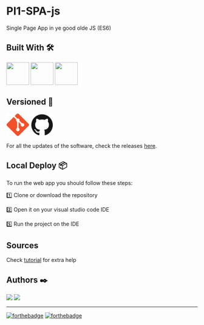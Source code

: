 # PI1-SPA-js

Single Page App in ye good olde JS (ES6)

## **Built With** 🛠️

<p align="left">
    <a href="https://www.javascript.com/" target="_blank"> <img src="https://e7.pngegg.com/pngimages/87/538/png-clipart-javascript-scalable-graphics-logo-encapsulated-postscript-javascript-icon-text-logo-thumbnail.png" height="60" width = "60"></a>
    <a href="https://code.visualstudio.com/" target="_blank"> <img src="https://www.solucionex.com/sites/default/files/posts/imagen/vscode-800x450.png" height="60" width = "60"></a>
     <a href="https://html.com/" target="_blank"> <img src="https://cdn-icons-png.flaticon.com/512/174/174854.png" height="60" width = "60"></a>
</p>

## **Versioned** 📌

<p align="left">
     <a href="https://git-scm.com/" target="_blank"> <img src="https://raw.githubusercontent.com/devicons/devicon/2ae2a900d2f041da66e950e4d48052658d850630/icons/git/git-original.svg" height="60" width = "60"></a>
    <a href="https://github.com/" target="_blank"> <img src="https://raw.githubusercontent.com/devicons/devicon/2ae2a900d2f041da66e950e4d48052658d850630/icons/github/github-original.svg" height="60" width = "60"></a>
</p>

For all the updates of the software, check the releases [here](https://github.com/cuatrosr/RPC-Authentication-System/tags).

## **Local Deploy** 📦

To run the web app you should follow these steps:

1️⃣ Clone or download the repository

2️⃣ Open it on your visual studio code IDE

5️⃣ Run the project on the IDE 

## **Sources**

Check [tutorial](https://dev.to/rishavs/making-a-single-page-app-in-ye-good-olde-js-es6-3eng) for extra help

## **Authors** ✒️

<p align="left">
    <a href="https://github.com/cuatrosr" target="_blank"> <img src="https://images.weserv.nl/?url=avatars.githubusercontent.com/u/70908378?v=4&h=60&w=60&fit=cover&mask=circle"></a>
  <a href="https://github.com/danielaolartebo" target="_blank"> <img src="https://images.weserv.nl/?url=avatars.githubusercontent.com/u/53228651?v=4&h=60&w=60&fit=cover&mask=circle"></a>
</p>

---

[![forthebadge](https://forthebadge.com/images/badges/built-with-love.svg)](https://forthebadge.com)
[![forthebadge](https://forthebadge.com/images/badges/for-you.svg)](https://forthebadge.com)
